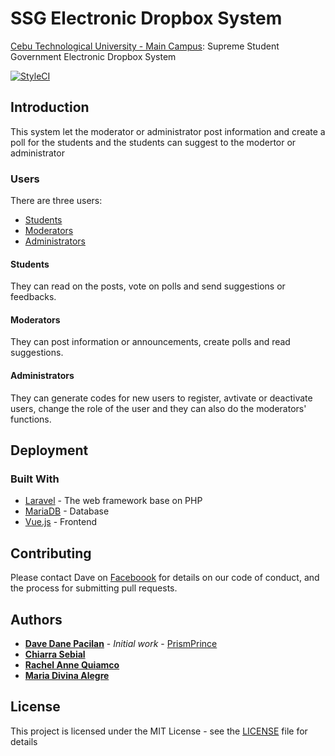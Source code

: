 # SSG Electronic Dropbox System

[Cebu Technological University - Main Campus](http://http://www.ctu.edu.ph): Supreme Student Government Electronic Dropbox System

[![StyleCI](https://styleci.io/repos/76892434/shield?branch=master)](https://styleci.io/repos/76892434)

## Introduction

This system let the moderator or administrator post information and create a poll for the students and the students can suggest to the modertor or administrator

### Users

There are three users:

* [Students](#students)
* [Moderators](#moderators)
* [Administrators](#administrators)

#### Students

They can read on the posts, vote on polls and send suggestions or feedbacks.

#### Moderators

They can post information or announcements, create polls and read suggestions.

#### Administrators

They can generate codes for new users to register, avtivate or deactivate users, change the role of the user and they can also do  the moderators' functions.

## Deployment

### Built With

* [Laravel](https://laravel.com) - The web framework base on PHP
* [MariaDB](https://mariadb.com) - Database
* [Vue.js](https://vuejs.org) - Frontend

## Contributing

Please contact Dave on [Faceboook](https://www.facebook.com/prismprince.xx) for details on our code of conduct, and the process for submitting pull requests.

## Authors

* **[Dave Dane Pacilan](https:://www.facebook.com/prismprince.xx)** - *Initial work* - [PrismPrince](https://github.com/PrismPrince)
* **[Chiarra Sebial](https:://www.facebook.com/chiarra.sebial)**
* **[Rachel Anne Quiamco](https:://www.facebook.com/quiamco123)**
* **[Maria Divina Alegre](https:://www.facebook.com/Iya.Alegre08)**

## License

This project is licensed under the MIT License - see the [LICENSE](LICENSE) file for details

